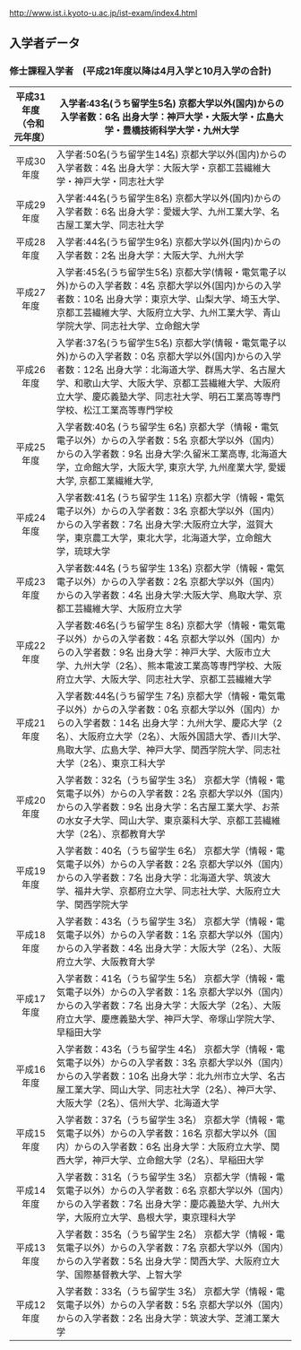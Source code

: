 http://www.ist.i.kyoto-u.ac.jp/ist-exam/index4.html

## 入学者データ

### 修士課程入学者　(平成21年度以降は4月入学と10月入学の合計)

| 平成31年度（令和元年度） | 入学者:43名(うち留学生5名) 京都大学以外(国内)からの入学者数：6名 出身大学：神戸大学・大阪大学・広島大学・豊橋技術科学大学・九州大学 |
| :----------------------: | ------------------------------------------------------------ |
|        平成30年度        | 入学者:50名(うち留学生14名) 京都大学以外(国内)からの入学者数：4名 出身大学：大阪大学・京都工芸繊維大学・神戸大学・同志社大学 |
|        平成29年度        | 入学者:44名(うち留学生8名) 京都大学以外(国内)からの入学者数：6名 出身大学：愛媛大学、九州工業大学、名古屋工業大学、同志社大学 |
|        平成28年度        | 入学者:44名(うち留学生9名) 京都大学以外(国内)からの入学者数：2名 出身大学：大阪大学、九州大学 |
|        平成27年度        | 入学者:45名(うち留学生5名) 京都大学(情報・電気電子以外)からの入学者数：4名 京都大学以外(国内)からの入学者数：10名 出身大学：東京大学、山梨大学、埼玉大学、京都工芸繊維大学、大阪府立大学、九州工業大学、青山学院大学、同志社大学、立命館大学 |
|        平成26年度        | 入学者:37名(うち留学生5名) 京都大学(情報・電気電子以外)からの入学者数：0名 京都大学以外(国内)からの入学者数：12名 出身大学：北海道大学、群馬大学、名古屋大学、和歌山大学、大阪大学、京都工芸繊維大学、大阪府立大学、慶応義塾大学、同志社大学、明石工業高等専門学校、松江工業高等専門学校 |
|        平成25年度        | 入学者数:40名 (うち留学生 6名) 京都大学（情報・電気電子以外）からの入学者数：5名 京都大学以外（国内）からの入学者数：9名 出身大学:久留米工業高専, 北海道大学，立命館大学，大阪大学, 東京大学, 九州産業大学, 愛媛大学, 京都工業繊維大学, |
|        平成24年度        | 入学者数:41名 (うち留学生 11名) 京都大学（情報・電気電子以外）からの入学者数：3名 京都大学以外（国内）からの入学者数：7名 出身大学:大阪府立大学，滋賀大学，東京農工大学，東北大学，北海道大学，立命館大学，琉球大学 |
|        平成23年度        | 入学者数:44名 (うち留学生 13名) 京都大学（情報・電気電子以外）からの入学者数：2名 京都大学以外（国内）からの入学者数：4名 出身大学:大阪大学、鳥取大学、京都工芸繊維大学、大阪府立大学 |
|        平成22年度        | 入学者数:46名(うち留学生 8名) 京都大学（情報・電気電子以外）からの入学者数：4名 京都大学以外（国内）からの入学者数：9名 出身大学：神戸大学、大阪市立大学、九州大学（2名）、熊本電波工業高等専門学校、大阪府立大学、大阪大学、同志社大学、京都工芸繊維大学 |
|        平成21年度        | 入学者数:44名(うち留学生 7名) 京都大学（情報・電気電子以外）からの入学者数：0名 京都大学以外（国内）からの入学者数：14名 出身大学：九州大学、慶応大学（2名）、大阪府立大学（2名）、大阪外国語大学、香川大学、鳥取大学、広島大学、神戸大学、関西学院大学、同志社大学（2名）、東京工科大学 |
|        平成20年度        | 入学者数：32名（うち留学生 3名） 京都大学（情報・電気電子以外）からの入学者数：2名 京都大学以外（国内）からの入学者数：9名 出身大学：名古屋工業大学、お茶の水女子大学、岡山大学、東京薬科大学、京都工芸繊維大学（2名）、京都教育大学 |
|        平成19年度        | 入学者数：40名（うち留学生 6名） 京都大学（情報・電気電子以外）からの入学者数：2名 京都大学以外（国内）からの入学者数：7名 出身大学：北海道大学、筑波大学、福井大学、京都府立大学、同志社大学、大阪府立大学、関西学院大学 |
|        平成18年度        | 入学者数：43名（うち留学生 3名） 京都大学（情報・電気電子以外）からの入学者数：1名 京都大学以外（国内）からの入学者数：4名 出身大学：大阪大学（2名）、大阪府立大学、大阪教育大学 |
|        平成17年度        | 入学者数：41名（うち留学生 5名） 京都大学（情報・電気電子以外）からの入学者数：1名 京都大学以外（国内）からの入学者数：7名 出身大学：大阪大学（2名）、大阪府立大学、慶應義塾大学、神戸大学、帝塚山学院大学、早稲田大学 |
|        平成16年度        | 入学者数：43名（うち留学生 4名） 京都大学（情報・電気電子以外）からの入学者数：3名 京都大学以外（国内）からの入学者数：10名 出身大学：北九州市立大学、名古屋工業大学、岡山大学、同志社大学（2名）、神戸大学、大阪大学（2名）、信州大学、北海道大学 |
|        平成15年度        | 入学者数：37名（うち留学生 3名） 京都大学（情報・電気電子以外）からの入学者数：16名 京都大学以外（国内）からの入学者数：6名 出身大学：大阪府立大学、関西大学，神戸大学、立命館大学（2名）、早稲田大学 |
|        平成14年度        | 入学者数：31名（うち留学生 3名） 京都大学（情報・電気電子以外）からの入学者数：6名 京都大学以外（国内）からの入学者数：7名 出身大学：慶応義塾大学、九州大学，大阪府立大学、島根大学，東京理科大学 |
|        平成13年度        | 入学者数：35名（うち留学生 2名） 京都大学（情報・電気電子以外）からの入学者数：7名 京都大学以外（国内）からの入学者数：5名 出身大学：関西大学、大阪府立大学、国際基督教大学、上智大学 |
|        平成12年度        | 入学者数：33名（うち留学生 3名） 京都大学（情報・電気電子以外）からの入学者数：5名 京都大学以外（国内）からの入学者数：2名 出身大学：筑波大学、芝浦工業大学 |